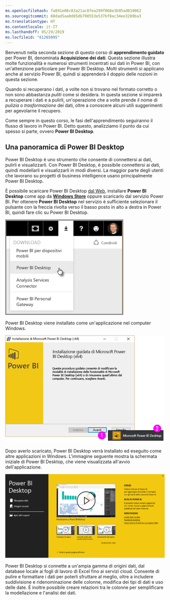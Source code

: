 ```yaml
---
ms.openlocfilehash: fa891e06c83a21ac8fea299f068e3b95ad019062
ms.sourcegitcommit: 60dad5aa0d85db790553e537bf8ac34ee3289ba3
ms.translationtype: HT
ms.contentlocale: it-IT
ms.lasthandoff: 05/29/2019
ms.locfileid: "61265095"
---
```

Benvenuti nella seconda sezione di questo corso di **apprendimento guidato** per Power BI, denominata **Acquisizione dei dati**. Questa sezione illustra molte funzionalità e numerosi strumenti incentrati sui dati in Power BI, con un'attenzione particolare per Power BI Desktop. Molti strumenti si applicano anche al servizio Power BI, quindi si apprenderà il doppio delle nozioni in questa sezione.

Quando si recuperano i dati, a volte non si trovano nel formato corretto o non sono abbastanza *puliti* come si desidera. In questa sezione si imparerà a recuperare i dati e a pulirli, un'operazione che a volte prende il nome di *pulizia* o *trasformazione* dei dati, oltre a conoscere alcuni utili suggerimenti per agevolarne il recupero.

Come sempre in questo corso, le fasi dell'apprendimento seguiranno il flusso di lavoro in Power BI. Detto questo, analizziamo il punto da cui spesso si parte, ovvero **Power BI Desktop**.

## <a name="an-overview-of-power-bi-desktop"></a>Una panoramica di Power BI Desktop
Power BI Desktop è uno strumento che consente di connettersi ai dati, pulirli e visualizzarli. Con Power BI Desktop, è possibile connettersi ai dati, quindi modellarli e visualizzarli in modi diversi. La maggior parte degli utenti che lavorano su progetti di business intelligence usano principalmente Power BI Desktop.

È possibile scaricare Power BI Desktop [dal Web](http://go.microsoft.com/fwlink/?LinkID=521662), installare **Power BI Desktop** come app da [**Windows Store**](http://aka.ms/pbidesktopstore) oppure scaricarlo dal servizio Power BI. Per ottenere **Power BI Desktop** nel servizio è sufficiente selezionare il pulsante con la freccia rivolta verso il basso posto in alto a destra in Power BI, quindi fare clic su Power BI Desktop.

![](media/1-1-overview-of-power-bi-desktop/1-1_1.png)

Power BI Desktop viene installato come un'applicazione nel computer Windows.

![](media/1-1-overview-of-power-bi-desktop/1-1_2.png)

Dopo averlo scaricato, Power BI Desktop verrà installato ed eseguito come altre applicazioni in Windows. L'immagine seguente mostra la schermata iniziale di Power BI Desktop, che viene visualizzata all'avvio dell'applicazione.

![](media/1-1-overview-of-power-bi-desktop/1-1_3.png)

Power BI Desktop si connette a un'ampia gamma di origini dati, dal database locale ai fogli di lavoro di Excel fino ai servizi cloud. Consente di pulire e formattare i dati per poterli sfruttare al meglio, oltre a includere suddivisione e ridenominazione delle colonne, modifica dei tipi di dati e uso delle date. È inoltre possibile creare relazioni tra le colonne per semplificare la modellazione e l'analisi dei dati.

